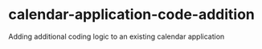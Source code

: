 # calendar-application-code-addition
Adding additional coding logic to an existing calendar application
